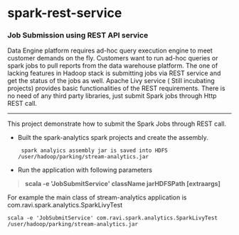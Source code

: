 # spark-rest-service
### Job Submission using REST API service

Data Engine platform requires ad-hoc query execution engine to meet customer demands on the fly. Customers want to run ad-hoc queries or spark jobs to pull reports from the data warehouse platform. The one of lacking features in Hadoop stack is submitting jobs via REST service and get the status of the jobs as well. Apache Livy service ( Still incubating projects) provides basic functionalities of the REST requirements. There is no need of any third party libraries, just submit Spark jobs through Http REST call.

---

This project demonstrate how to submit the Spark Jobs through REST call.

- Built the spark-analytics spark projects and create the assembly.

       spark analyics assembly jar is saved into HDFS /user/hadoop/parking/stream-analytics.jar

- Run the application with following parameters

>  **scala -e 'JobSubmitService' className jarHDFSPath [extraargs]**

For example the main class of stream-analytics application is com.ravi.spark.analytics.SparkLivyTest

    scala -e 'JobSubmitService' com.ravi.spark.analytics.SparkLivyTest /user/hadoop/parking/stream-analytics.jar

